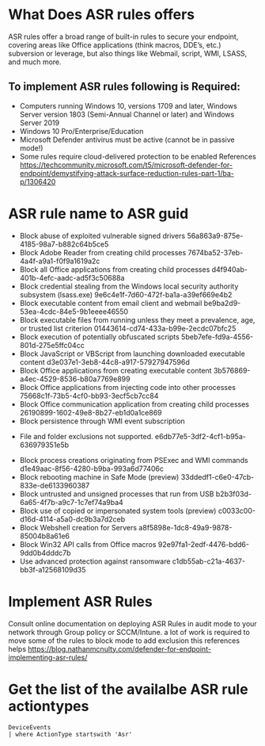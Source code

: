 # What Does ASR rules offers
ASR rules offer a broad range of built-in rules to secure your endpoint, covering areas like Office applications (think macros, DDE’s, etc.) subversion or leverage, but also things like Webmail, script, WMI, LSASS, and much more.
## To implement ASR rules following is Required:
  - Computers running Windows 10, versions 1709 and later,  Windows Server version 1803 (Semi-Annual Channel or later) and Windows Server 2019
  - Windows 10 Pro/Enterprise/Education
  - Microsoft Defender antivirus must be active (cannot be in passive mode!)
  - Some rules require cloud-delivered protection to be enabled
References https://techcommunity.microsoft.com/t5/microsoft-defender-for-endpoint/demystifying-attack-surface-reduction-rules-part-1/ba-p/1306420



# ASR rule name to ASR guid
- Block abuse of exploited vulnerable signed drivers	56a863a9-875e-4185-98a7-b882c64b5ce5
- Block Adobe Reader from creating child processes	7674ba52-37eb-4a4f-a9a1-f0f9a1619a2c
- Block all Office applications from creating child processes	d4f940ab-401b-4efc-aadc-ad5f3c50688a
- Block credential stealing from the Windows local security authority subsystem (lsass.exe)	9e6c4e1f-7d60-472f-ba1a-a39ef669e4b2
- Block executable content from email client and webmail	be9ba2d9-53ea-4cdc-84e5-9b1eeee46550
- Block executable files from running unless they meet a prevalence, age, or trusted list criterion	01443614-cd74-433a-b99e-2ecdc07bfc25
- Block execution of potentially obfuscated scripts	5beb7efe-fd9a-4556-801d-275e5ffc04cc
- Block JavaScript or VBScript from launching downloaded executable content	d3e037e1-3eb8-44c8-a917-57927947596d
- Block Office applications from creating executable content	3b576869-a4ec-4529-8536-b80a7769e899
- Block Office applications from injecting code into other processes	75668c1f-73b5-4cf0-bb93-3ecf5cb7cc84
- Block Office communication application from creating child processes	26190899-1602-49e8-8b27-eb1d0a1ce869
- Block persistence through WMI event subscription
* File and folder exclusions not supported.	e6db77e5-3df2-4cf1-b95a-636979351e5b
- Block process creations originating from PSExec and WMI commands	d1e49aac-8f56-4280-b9ba-993a6d77406c
- Block rebooting machine in Safe Mode (preview)	33ddedf1-c6e0-47cb-833e-de6133960387
- Block untrusted and unsigned processes that run from USB	b2b3f03d-6a65-4f7b-a9c7-1c7ef74a9ba4
- Block use of copied or impersonated system tools (preview)	c0033c00-d16d-4114-a5a0-dc9b3a7d2ceb
- Block Webshell creation for Servers	a8f5898e-1dc8-49a9-9878-85004b8a61e6
- Block Win32 API calls from Office macros	92e97fa1-2edf-4476-bdd6-9dd0b4dddc7b
- Use advanced protection against ransomware	c1db55ab-c21a-4637-bb3f-a12568109d35

# Implement ASR Rules 
Consult online documentation on deploying ASR Rules in audit mode to your network through Group policy or SCCM/Intune. a lot of work is required to move some of the rules to block mode 
to add exclusion this references helps 
https://blog.nathanmcnulty.com/defender-for-endpoint-implementing-asr-rules/
# Get the list of the availalbe ASR rule actiontypes 
```
DeviceEvents
| where ActionType startswith 'Asr'
```
